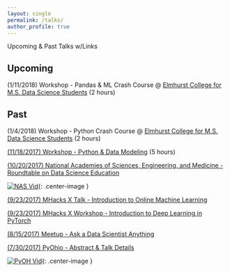 ```yaml
---
layout: single
permalink: /talks/
author_profile: true
---
```


Upcoming & Past Talks w/Links

## Upcoming
(1/11/2018) Workshop - Pandas & ML Crash Course @ [Elmhurst College for M.S. Data Science Students](https://www.elmhurst.edu/academics/departments/computer-science-information-systems/programs/m-s-data-science/) (2 hours)

## Past
(1/4/2018) Workshop - Python Crash Course @ [Elmhurst College for M.S. Data Science Students](https://www.elmhurst.edu/academics/departments/computer-science-information-systems/programs/m-s-data-science/) (2 hours)

[(11/18/2017) Workshop - Python & Data Modeling](https://www.meetup.com/Metis-Chicago-Data-Science/events/244672898/) (5 hours) 

[(10/20/2017) National Academies of Sciences, Engineering, and Medicine - Roundtable on Data Science Education](http://sites.nationalacademies.org/DEPS/BMSA/DEPS_178020)

[![NAS Vid](/assets/images/NAS.png?raw=true)](https://www.youtube.com/watch?v=Y--KerX_D4w "Roundtable on Postsecondary Data Science Education"){: .center-image }

[(9/23/2017) MHacks X Talk - Introduction to Online Machine Learning](https://mhacks.org/)

[(9/23/2017) MHacks X Workshop - Introduction to Deep Learning in PyTorch](https://mhacks.org/)

[(8/15/2017) Meetup - Ask a Data Scientist Anything](https://livestream.com/accounts/23925505/events/7615768)  

[(7/30/2017) PyOhio - Abstract & Talk Details](https://www.pyohio.org/schedule/presentation/295/)  

[![PyOH Vid](/assets/images/PyOH.png?raw=true)](https://youtu.be/PFGUOfPEtJM "Rapid Prototyping In Data Science With Big Data & Python"){: .center-image }
